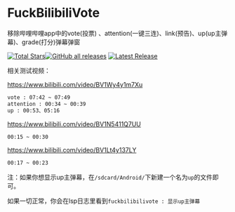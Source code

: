 # FuckBilibiliVote
移除哔哩哔哩app中的vote(投票) 、attention(一键三连)、link(预告)、up(up主弹幕)、grade(打分)弹幕弹窗

[![Total Stars](https://img.shields.io/github/stars/zerorooot/FuckBilibiliVote?style=social)](https://github.com/zerorooot/FuckBilibiliVote/)<a href="https://github.com/zerorooot/FuckBilibiliVote"><img alt="GitHub all releases" src="https://img.shields.io/github/downloads/Xposed-Modules-Repo/github.zerorooot.fuckbilibilivote/total?label=Downloads"></a> [![Latest Release](https://img.shields.io/github/v/release/zerorooot/FuckBilibiliVote?label=Latest%20Release)](https://github.com/zerorooot/FuckBilibiliVote/releases)

相关测试视频：

https://www.bilibili.com/video/BV1Wy4y1m7Xu

```txt
vote : 07:42 ~ 07:49
attention : 00:34 ~ 00:39
up : 00:53、05:16
```

 https://www.bilibili.com/video/BV1N5411Q7UU

```txt
00:15 ~ 00:30
```

https://www.bilibili.com/video/BV1Lt4y137LY
```txt
00:17 ~ 00:23
```

注：如果你想显示up主弹幕，在`/sdcard/Android/`下新建一个名为`up`的文件即可。

如果一切正常，你会在lsp日志里看到`fuckbilibilivote : 显示up主弹幕`
